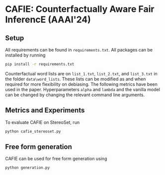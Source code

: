 # CAFIE: Counterfactually Aware Fair InferencE (AAAI'24)


## Setup
All requirements can be found in ```requirements.txt```. All packages can be installed by running
```bash
pip install -r requirements.txt
```
Counterfactual word lists are on ```list_1.txt```, ```list_2.txt```, and ```list_3.txt``` in the folder ```data\word_lists```. These lists can be modified as and when required for more flexibility on debiasing. The following metrics have been used in the paper. Hyperparameters ```alpha``` and ```lambda``` and the vanilla model can be changed by changing the relevant command line arguments. 

## Metrics and Experiments
To evaluate CAFIE on StereoSet, run
```bash
python cafie_stereoset.py
```

## Free form generation
CAFIE can be used for free form generation using
```bash
python generation.py
```
